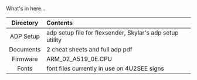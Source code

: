 What's in here...

|Directory | Contents|
|:---:|:---|
| ADP Setup | adp setup file for flexsender, Skylar's adp setup utility |
| Documents | 2 cheat sheets and full adp pdf |
| Firmware | ARM_02_A519_0E.CPU |  
| Fonts | font files currently in use on 4U2SEE signs |
